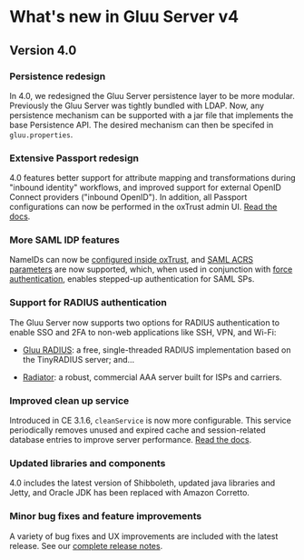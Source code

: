 # What's new in Gluu Server v4

## Version 4.0

### Persistence redesign
In 4.0, we redesigned the Gluu Server persistence layer to be more modular. Previously the Gluu Server was tightly bundled with LDAP. Now, any persistence mechanism can be supported with a jar file that implements the base Persistence API. The desired mechanism can then be specifed in `gluu.properties`.  

### Extensive Passport redesign
4.0 features better support for attribute mapping and transformations during "inbound identity" workflows, and improved support for external OpenID Connect providers ("inbound OpenID"). In addition, all Passport configurations can now be performed in the oxTrust admin UI. [Read the docs](./authn-guide/passport.md).

### More SAML IDP features
NameIDs can now be [configured inside oxTrust](./admin-guide/saml.md#configure-nameid-in-oxtrust), and [SAML ACRS parameters](./admin-guide/saml.md#authncontextclassref-support) are now supported, which, when used in conjunction with [force authentication](./admin-guide/saml.md#force-authentication), enables stepped-up authentication for SAML SPs. 

### Support for RADIUS authentication
The Gluu Server now supports two options for RADIUS authentication to enable SSO and 2FA to non-web applications like SSH, VPN, and Wi-Fi: 

- [Gluu RADIUS](./admin-guide/radius-server/gluu-radius.md): a free, single-threaded RADIUS implementation based on the TinyRADIUS server; and...  

- [Radiator](./admin-guide/radius-server/gluu-radiator.md): a robust, commercial AAA server built for ISPs and carriers.

### Improved clean up service
Introduced in CE 3.1.6, `cleanService` is now more configurable. This service periodically removes unused and expired cache and session-related database entries to improve server performance. [Read the docs](./operation/cleanup.md).

### Updated libraries and components 
4.0 includes the latest version of Shibboleth, updated java libraries and Jetty, and Oracle JDK has been replaced with Amazon Corretto.

### Minor bug fixes and feature improvements
A variety of bug fixes and UX improvements are included with the latest release. See our [complete release notes](https://gluu.org/docs/ce/4.0/release-notes/#changes).
